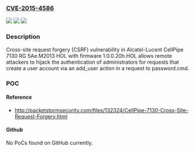 ### [CVE-2015-4586](https://cve.mitre.org/cgi-bin/cvename.cgi?name=CVE-2015-4586)
![](https://img.shields.io/static/v1?label=Product&message=n%2Fa&color=blue)
![](https://img.shields.io/static/v1?label=Version&message=n%2Fa&color=blue)
![](https://img.shields.io/static/v1?label=Vulnerability&message=n%2Fa&color=brighgreen)

### Description

Cross-site request forgery (CSRF) vulnerability in Alcatel-Lucent CellPipe 7130 RG 5Ae.M2013 HOL with firmware 1.0.0.20h.HOL allows remote attackers to hijack the authentication of administrators for requests that create a user account via an add_user action in a request to password.cmd.

### POC

#### Reference
- http://packetstormsecurity.com/files/132324/CellPipe-7130-Cross-Site-Request-Forgery.html

#### Github
No PoCs found on GitHub currently.


